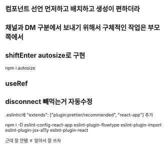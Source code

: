 ## 컴포넌트 선언 먼저하고 배치하고 생성이 편하더라

## 채널과 DM 구분에서 보내기 위해서 구체적인 작업은 부모쪽에서

## shiftEnter autosize로 구현

npm i autosize

## useRef

## disconnect 빼먹는거 자동수정

.eslintrc에 "extends": ["plugin:prettier/recommended", "react-app"] 추가

npm i -D eslint-config-react-app eslint-plugin-flowtype eslint-plugin-import eslint-plugin-jsx-a11y eslint-plugin-react

근데 잘 안됌 ㅎ 알아서 잘 쓰자
